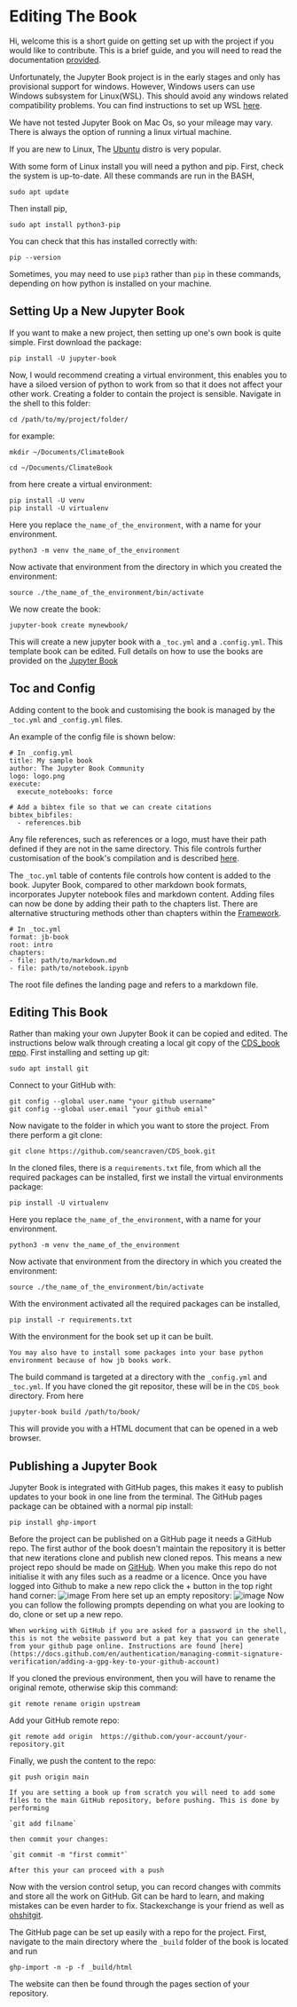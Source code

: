 # Editing The Book

Hi, welcome this is a short guide on getting set up with the project if you would like to contribute. This is a brief guide, and you will need to read the documentation [provided](https://jupyterbook.org/en/stable/start/your-first-book.html).

Unfortunately, the Jupyter Book project is in the early stages and only has provisional support for windows. However, Windows users can use Windows subsystem for Linux(WSL). This should avoid any windows related compatibility problems. You can find instructions to set up WSL [here]( https://docs.microsoft.com/en-us/windows/wsl/install). 

We have not tested Jupyter Book on Mac Os, so your mileage may vary. There is always the option of running a linux virtual machine. 

If you are new to Linux, The [Ubuntu](https://ubuntu.com/wsl) distro is very popular.

With some form of Linux install you will need a python and pip. 
First, check the system is up-to-date. All these commands are run in the BASH,
```
sudo apt update
```
Then install pip,
```
sudo apt install python3-pip
```
You can check that this has installed correctly with:
```
pip --version
```
Sometimes, you may need to use `pip3` rather than `pip` in these commands, depending on how python is installed on your machine.
## Setting Up a New Jupyter Book

If you want to make a new project, then setting up one's own book is quite simple. 
First download the package:
```
pip install -U jupyter-book 
```
Now, I would recommend creating a virtual environment, this enables you to have a siloed version of python to work from so that it does not affect your other work. 
Creating a folder to contain the project is sensible. Navigate in the shell to this folder:
```
cd /path/to/my/project/folder/
```

for example: 
```
mkdir ~/Documents/ClimateBook
```
```
cd ~/Documents/ClimateBook
```
from here create a virtual environment:
```
pip install -U venv
pip install -U virtualenv
```
Here you replace `the_name_of_the_environment`, with a name for your environment.
```
python3 -m venv the_name_of_the_environment
```
Now activate that environment from the directory in which you created the environment:
``` 
source ./the_name_of_the_environment/bin/activate
```
We now create the book: 
```
jupyter-book create mynewbook/ 
```
This will create a new jupyter book with a `_toc.yml` and a `.config.yml`. 
This template book can be edited. Full details on how to use the books are provided on the [Jupyter Book](https://jupyterbook.org/en/stable/start/your-first-book.html)

## Toc and Config
Adding content to the book and customising the book is managed by the `_toc.yml` and `_config.yml` files. 

An example of the config file is shown below:
```
# In _config.yml
title: My sample book
author: The Jupyter Book Community
logo: logo.png
execute:
  execute_notebooks: force

# Add a bibtex file so that we can create citations
bibtex_bibfiles:
  - references.bib
```
Any file references, such as references or a logo, must have their path defined if they are not in the same directory. This file controls further customisation of the book's compilation and is described [here](https://jupyterbook.org/en/stable/customize/config.html). 

The `_toc.yml` table of contents file controls how content is added to the book. Jupyter Book, compared to other markdown book formats, incorporates Jupyter notebook files and markdown content. Adding files can now be done by adding their path to the chapters list. There are alternative structuring methods other than chapters within the [Framework](https://jupyterbook.org/en/stable/structure/toc.html). 
```
# In _toc.yml
format: jb-book
root: intro
chapters:
- file: path/to/markdown.md
- file: path/to/notebook.ipynb
```
The root file defines the landing page and refers to a markdown file.
## Editing This Book 

Rather than making your own Jupyter Book it can be copied and edited. The instructions below walk through creating a local git copy of the [CDS_book repo](https://github.com/seancraven/CDS_book). First installing and setting up git: 
``` 
sudo apt install git 
```
Connect to your GitHub with:
```
git config --global user.name "your github username"
git config --global user.email "your github emial"
```

Now navigate to the folder in which you want to store the project. From there 
perform a git clone:
```
git clone https://github.com/seancraven/CDS_book.git
```
In the cloned files, there is a `requirements.txt` file, from which all the required packages can be installed, first we install the virtual environments package:
```
pip install -U virtualenv
```
Here you replace `the_name_of_the_environment`, with a name for your environment.
```
python3 -m venv the_name_of_the_environment
```
Now activate that environment from the directory in which you created the environment:
``` 
source ./the_name_of_the_environment/bin/activate
```
With the environment activated all the required packages can be installed,
```
pip install -r requirements.txt
```
With the environment for the book set up it can be built. 
```{note}
You may also have to install some packages into your base python environment because of how jb books work.
```
The build command is targeted at a directory with the `_config.yml` and `_toc.yml`. If you have cloned the git repositor, these will be in the `CDS_book` directory. From here
```
jupyter-book build /path/to/book/
```
This will provide you with a HTML document that can be opened in a web browser. 


## Publishing a Jupyter Book

Jupyter Book is integrated with GitHub pages, this makes it easy to publish updates to your book in one line from the terminal. The GitHub pages package can be obtained with a normal pip install:
```
pip install ghp-import
```
Before the project can be published on a GitHub page it needs a GitHub repo. The first author of the book doesn't maintain the repository it is better that new iterations clone and publish new cloned repos. This means a new project repo should be made on [GitHub](https://github.com). When you make this repo do not initialise it with any files such as a readme or a licence.
Once you have logged into Github to make a new repo click the + button in the top right hand corner:
![image](./Figures/github_new_repo.png)
From here set up an empty repository:
![image](./Figures/blank_repo_settings.png)
Now you can follow the following prompts depending on what you are looking to do, clone or set up a new repo. 

```{tip}
When working with GitHub if you are asked for a password in the shell, this is not the website password but a pat key that you can generate from your github page online. Instructions are found [here](https://docs.github.com/en/authentication/managing-commit-signature-verification/adding-a-gpg-key-to-your-github-account)
```
If you cloned the previous environment, then you will have to rename the original remote, otherwise skip this command:
```
git remote rename origin upstream
```
Add your GitHub remote repo:
```
git remote add origin  https://github.com/your-account/your-repository.git
```
Finally, we push the content to the repo:
```
git push origin main 
```
```{note}
If you are setting a book up from scratch you will need to add some files to the main GitHub repository, before pushing. This is done by performing 

`git add filname`

then commit your changes:

`git commit -m "first commit"`

After this your can proceed with a push
```
Now with the version control setup, you can record changes with commits and store all the work on GitHub. Git can be hard to learn, and making mistakes can be even harder to fix. Stackexchange is your friend as well as [ohshitgit](https://ohshitgit.com/).

The GitHub page can be set up easily with a repo for the project. First, navigate to the main directory where the `_build` folder of the book is located and run 
```
ghp-import -n -p -f _build/html
```
The website can then be found through the pages section of your repository.  
 


